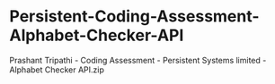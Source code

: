 # Persistent-Coding-Assessment-Alphabet-Checker-API
Prashant Tripathi - Coding Assessment - Persistent Systems limited - Alphabet Checker API.zip
